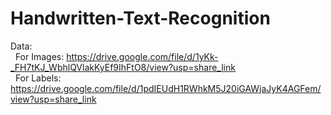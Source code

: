 # Handwritten-Text-Recognition
Data: <br>
&nbsp; For Images: https://drive.google.com/file/d/1yKk-_FH7tKJ_WbhlQVlakKyEf9IhFtO8/view?usp=share_link <br>
&nbsp; For Labels: https://drive.google.com/file/d/1pdIEUdH1RWhkM5J20iGAWjaJyK4AGFem/view?usp=share_link <br>
